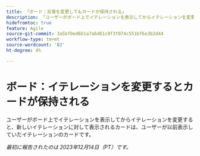 ```yaml
---
title: 「ボード：反復を変更してもカードが保持される」
description: 「ユーザーがボード上でイテレーションを表示してからイテレーションを変更すると、新しいイテレーションに対して表示されるカードは、ユーザーが以前表示していたイテレーションのカードです。」
hidefromtoc: true
feature: Agile
source-git-commit: 3a5bf0ed6b1a7a6d61c9f3f074c551bf6e3b2d44
workflow-type: tm+mt
source-wordcount: '82'
ht-degree: 4%

---
```



# ボード：イテレーションを変更するとカードが保持される

<!--
>[!NOTE]
>
>This issue was fixed on January 12, 2024.-->

ユーザーがボード上でイテレーションを表示してからイテレーションを変更すると、新しいイテレーションに対して表示されるカードは、ユーザーが以前表示していたイテレーションのカードです。

_最初に報告されたのは 2023年12月14日（PT）です。_
